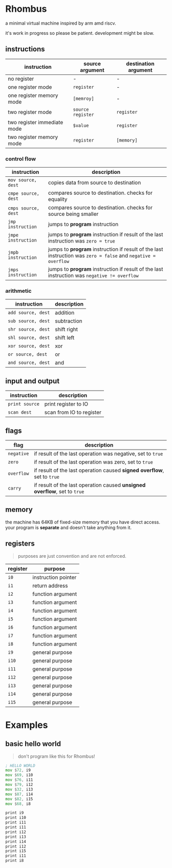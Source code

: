 # Rhombus
a minimal virtual machine inspired by arm amd riscv.

it's work in progress so please be patient. development might be slow.

## instructions
| instruction | source argument | destination argument |
| ----------- | -------------- | --------------- |
| no register | - | - |
| one register mode | `register` | - |
| one register memory mode | `[memroy]` | - |
| two register mode | `source register` | `register` |
| two register immediate mode | `$value` | `register` |
| two register memory mode | `register` | `[memory]` |


### control flow
| instruction | description |
| ----------- | ----------- |
| `mov source, dest` | copies data from source to destination |
| `cmpe source, dest` | compares source to destination. checks for equality |
| `cmps source, dest` | compares source to destination. checks for source being smaller |
| `jmp instruction` | jumps to **program** instruction |
| `jmpe instruction` | jumps to **program** instruction if result of the last instruction was `zero = true` |
| `jmpb instruction` | jumps to **program** instruction if result of the last instruction was `zero = false` and `negative = overflow` |
| `jmps instruction` | jumps to **program** instruction if result of the last instruction was `negative != overflow` |

### arithmetic
| instruction | description |
| ----------- | ----------- |
| `add source, dest` | addition |
| `sub source, dest` | subtraction |
| `shr source, dest` | shift right |
| `shl source, dest` | shift left |
| `xor source, dest` | xor |
| `or source, dest` | or |
| `and source, dest` | and |

## input and output
| instruction | description |
| ----------- | ----------- |
| `print source` | print register to IO |
| `scan dest` | scan from IO to register |

## flags 

| flag | description |
| ---- | ----------- |
| `negative` | if result of the last operation was negative, set to `true` |
| `zero` | if result of the last operation was zero, set to `true` |
| `overflow` | if result of the last operation caused **signed overflow**, set to `true` |
| `carry` | if result of the last operation caused **unsigned overflow**, set to `true` |

## memory

the machine has 64KB of fixed-size memory that you have direct access. your program is **separate** and doesn't take anything from it.

## registers

> purposes are just convention and are not enforced.

| register | purpose |
| -------- | ------- |
| `i0` | instruction pointer |
| `i1` | return address |
| `i2` | function argument |
| `i3` | function argument |
| `i4` | function argument |
| `i5` | function argument |
| `i6` | function argument |
| `i7` | function argument |
| `i8` | function argument |
| `i9` | general purpose |
| `i10` | general purpose |
| `i11` | general purpose |
| `i12` | general purpose |
| `i13` | general purpose |
| `i14` | general purpose |
| `i15` | general purpose |

# Examples

## basic hello world

> don't program like this for Rhombus!

```asm
; HELLO WORLD
mov $72, i9
mov $69, i10
mov $76, i11
mov $79, i12
mov $32, i13
mov $87, i14
mov $82, i15
mov $68, i8

print i9
print i10
print i11
print i11
print i12
print i13
print i14
print i12
print i15
print i11
print i8
```
